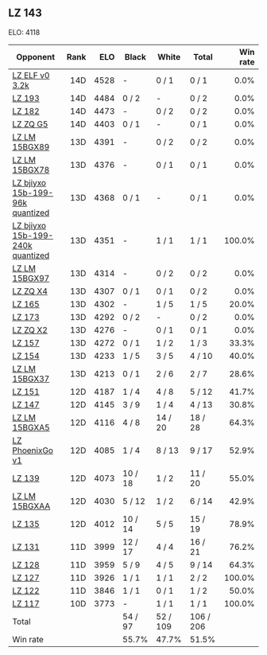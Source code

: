 ## LZ 143 ##

ELO: 4118

Opponent | Rank | ELO | Black | White | Total | Win rate
---------|-----:|----:|-------|-------|-------|-------:
[LZ ELF v0 3.2k](LZ%20ELF%20v0%203.2k.md) | 14D | 4528 | - | 0 / 1 | 0 / 1 | 0.0%
[LZ 193](LZ%20193.md) | 14D | 4484 | 0 / 2 | - | 0 / 2 | 0.0%
[LZ 182](LZ%20182.md) | 14D | 4473 | - | 0 / 2 | 0 / 2 | 0.0%
[LZ ZQ G5](LZ%20ZQ%20G5.md) | 14D | 4403 | 0 / 1 | - | 0 / 1 | 0.0%
[LZ LM 15BGX89](LZ%20LM%2015BGX89.md) | 13D | 4391 | - | 0 / 2 | 0 / 2 | 0.0%
[LZ LM 15BGX78](LZ%20LM%2015BGX78.md) | 13D | 4376 | - | 0 / 1 | 0 / 1 | 0.0%
[LZ bjiyxo 15b-199-96k quantized](LZ%20bjiyxo%2015b-199-96k%20quantized.md) | 13D | 4368 | 0 / 1 | - | 0 / 1 | 0.0%
[LZ bjiyxo 15b-199-240k quantized](LZ%20bjiyxo%2015b-199-240k%20quantized.md) | 13D | 4351 | - | 1 / 1 | 1 / 1 | 100.0%
[LZ LM 15BGX97](LZ%20LM%2015BGX97.md) | 13D | 4314 | - | 0 / 2 | 0 / 2 | 0.0%
[LZ ZQ X4](LZ%20ZQ%20X4.md) | 13D | 4307 | 0 / 1 | 0 / 1 | 0 / 2 | 0.0%
[LZ 165](LZ%20165.md) | 13D | 4302 | - | 1 / 5 | 1 / 5 | 20.0%
[LZ 173](LZ%20173.md) | 13D | 4292 | 0 / 2 | - | 0 / 2 | 0.0%
[LZ ZQ X2](LZ%20ZQ%20X2.md) | 13D | 4276 | - | 0 / 1 | 0 / 1 | 0.0%
[LZ 157](LZ%20157.md) | 13D | 4272 | 0 / 1 | 1 / 2 | 1 / 3 | 33.3%
[LZ 154](LZ%20154.md) | 13D | 4233 | 1 / 5 | 3 / 5 | 4 / 10 | 40.0%
[LZ LM 15BGX37](LZ%20LM%2015BGX37.md) | 13D | 4213 | 0 / 1 | 2 / 6 | 2 / 7 | 28.6%
[LZ 151](LZ%20151.md) | 12D | 4187 | 1 / 4 | 4 / 8 | 5 / 12 | 41.7%
[LZ 147](LZ%20147.md) | 12D | 4145 | 3 / 9 | 1 / 4 | 4 / 13 | 30.8%
[LZ LM 15BGXA5](LZ%20LM%2015BGXA5.md) | 12D | 4116 | 4 / 8 | 14 / 20 | 18 / 28 | 64.3%
[LZ PhoenixGo v1](LZ%20PhoenixGo%20v1.md) | 12D | 4085 | 1 / 4 | 8 / 13 | 9 / 17 | 52.9%
[LZ 139](LZ%20139.md) | 12D | 4073 | 10 / 18 | 1 / 2 | 11 / 20 | 55.0%
[LZ LM 15BGXAA](LZ%20LM%2015BGXAA.md) | 12D | 4030 | 5 / 12 | 1 / 2 | 6 / 14 | 42.9%
[LZ 135](LZ%20135.md) | 12D | 4012 | 10 / 14 | 5 / 5 | 15 / 19 | 78.9%
[LZ 131](LZ%20131.md) | 11D | 3999 | 12 / 17 | 4 / 4 | 16 / 21 | 76.2%
[LZ 128](LZ%20128.md) | 11D | 3959 | 5 / 9 | 4 / 5 | 9 / 14 | 64.3%
[LZ 127](LZ%20127.md) | 11D | 3926 | 1 / 1 | 1 / 1 | 2 / 2 | 100.0%
[LZ 122](LZ%20122.md) | 11D | 3846 | 1 / 1 | 0 / 1 | 1 / 2 | 50.0%
[LZ 117](LZ%20117.md) | 10D | 3773 | - | 1 / 1 | 1 / 1 | 100.0%
Total | | | 54 / 97 | 52 / 109 | 106 / 206 | 
Win rate| | | 55.7% | 47.7% | 51.5% | 
